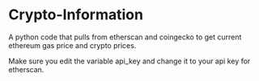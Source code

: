 # Crypto-Information
A python code that pulls from etherscan and coingecko to get current ethereum gas price and crypto prices.

Make sure you edit the variable api_key and change it to your api key for etherscan.
